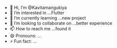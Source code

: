 - 👋 Hi, I’m @Kavitamangukiya
- 👀 I’m interested in ...Flutter
- 🌱 I’m currently learning ...new project
- 💞️ I’m looking to collaborate on ...better experience
- 📫 How to reach me ...found it
- 😄 Pronouns: ...
- ⚡ Fun fact: ...

<!---
Kavitamangukiya/Kavitamangukiya is a ✨ special ✨ repository because its `README.md` (this file) appears on your GitHub profile.
You can click the Preview link to take a look at your changes.
--->
